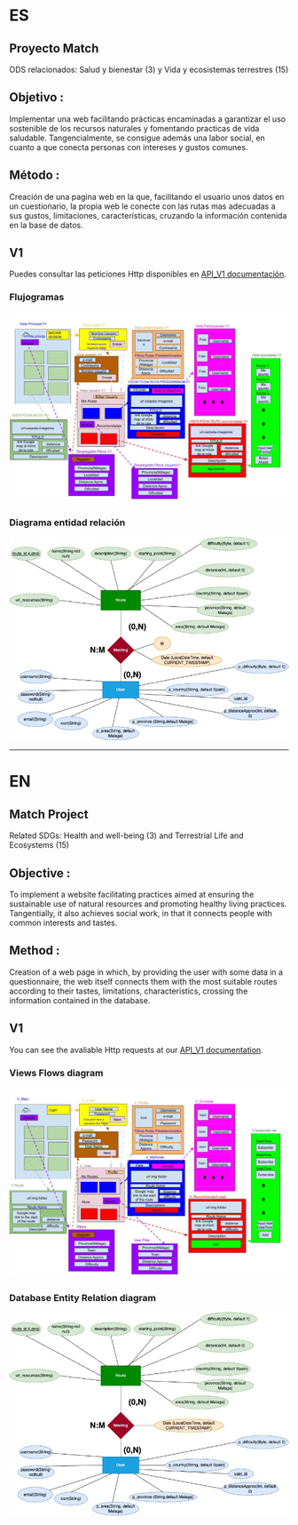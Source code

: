 # ES
## Proyecto Match
ODS relacionados: Salud y bienestar (3) y Vida y ecosistemas terrestres (15)
## Objetivo :
Implementar una web facilitando prácticas encaminadas a garantizar el uso sostenible de los recursos naturales y fomentando practicas de vida saludable.
Tangencialmente, se consigue además una labor social, en cuanto a que conecta personas con intereses y gustos comunes.

## Método :
Creación de una pagina web en la que, facilitando el usuario unos datos en un cuestionario, la propia web le conecte con las rutas mas adecuadas a sus gustos, limitaciones, características, cruzando la información contenida en la base de datos.

## V1
Puedes consultar las peticiones Http disponibles en [API_V1 documentación](documentacion_es/API_V1.md).
### Flujogramas
![V1-Elementos en cada Vista](documentacion_es/ElementosVistas%20V1.jpg)
### Diagrama entidad relación
![V1-Esquema base de datos](documentacion_es/EntityRelation_V1.jpg)
___
# EN
## Match Project
Related SDGs: Health and well-being (3) and Terrestrial Life and Ecosystems (15)
## Objective :
To implement a website facilitating practices aimed at ensuring the sustainable use of natural resources and promoting healthy living practices.
Tangentially, it also achieves social work, in that it connects people with common interests and tastes.

## Method :
Creation of a web page in which, by providing the user with some data in a questionnaire, the web itself connects them with the most suitable routes according to their tastes, limitations, characteristics, crossing the information contained in the database.

## V1
You can see the avaliable Http requests at our [API_V1 documentation](documentation_en/API_V1.md).
### Views Flows diagram
![V1-Views Elements](documentation_en/Views_V1.jpg)
### Database Entity Relation diagram
![V1-Entity Relation](documentation_en/EntityRelation_V1.jpg)



